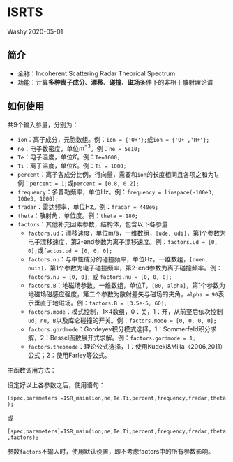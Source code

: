 # ISRTS

Washy 2020-05-01

## 简介

- 全称：Incoherent Scattering Radar Theorical Spectrum
- 功能：计算**多种离子成分**、**漂移**、**碰撞**、**磁场**条件下的非相干散射理论谱

## 如何使用

共9个输入参量，分别为：

- `ion`：离子成分，元胞数组。例：`ion = {'O+'};`或`ion = {'O+','H+'};` 
- `ne`：电子数密度，单位$m^{-3}$。例：`ne = 5e10;` 
- `Te`：电子温度，单位$K$。例：`Te=1000;` 
- `Ti`：离子温度，单位$K$。例：`Ti = 1000;`  
- `percent`：离子各成分比例，行向量，需要和`ion`的长度相同且各项之和为1。例：`percent = 1;`或`percent = [0.8, 0.2];` 
- `frequency`：多普勒频率，单位Hz。例：`frequency = linspace(-100e3, 100e3, 1000);` 
- `fradar`：雷达频率，单位Hz。例：`fradar = 440e6;` 
- `theta`：散射角，单位度。例：`theta = 180;` 
- `factors`：其他补充因素参数，结构体，包含以下各参量
  - `factors.ud`：漂移速度，单位m/s，一维数组，`[ude, udi]`，第1个参数为电子漂移速度，第2-end参数为离子漂移速度。例：`factors.ud = [0, 0];`或`factos.ud = [0, 0, 0];` 
  - `factors.nu`：与中性成分的碰撞频率，单位Hz，一维数组，`[nuen, nuin]`，第1个参数为电子碰撞频率，第2-end参数为离子碰撞频率。例：`factors.nu = [0, 0];` 或 `factors.nu = [0, 0, 0];` 
  - `factors.B`：地磁场参数，一维数组，单位T，`[B0, alpha]`，第1个参数为地磁场磁感应强度，第二个参数为散射差矢与磁场的夹角，`alpha = 90`表示垂直于地磁场。例：`factors.B = [3.5e-5, 60];` 
  - `factors.mode`：模式控制，1×4数组，0：关，1：开，从前至后依次控制`ud`，`nu`，`B`以及库仑碰撞的开关。例：`factors.mode = [0, 0, 0, 0];` 
  - `factors.gordmode`：Gordeyev积分模式选择，1：Sommerfeld积分求解，2：Bessel函数展开式求解。例：`factors.gordmode = 1;` 
  - `factors.theomode`：理论公式选择，1：使用Kudeki&Milla（2006,2011）公式；2：使用Farley等公式。

主函数调用方法：

设定好以上各参数之后，使用语句：

`[spec,parameters]=ISR_main(ion,ne,Te,Ti,percent,frequency,fradar,theta);` 

或

`[spec,parameters]=ISR_main(ion,ne,Te,Ti,percent,frequency,fradar,theta,factors);` 

参数`factors`不输入时，使用默认设置，即不考虑factors中的所有参数影响。
